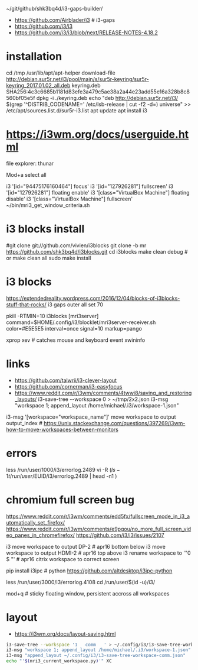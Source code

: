 ~/git/github/shk3bq4d/i3-gaps-builder/
* https://github.com/Airblader/i3 # i3-gaps
* https://github.com/i3/i3
* https://github.com/i3/i3/blob/next/RELEASE-NOTES-4.18.2

# installation
cd /tmp
/usr/lib/apt/apt-helper download-file http://debian.sur5r.net/i3/pool/main/s/sur5r-keyring/sur5r-keyring_2017.01.02_all.deb keyring.deb SHA256:4c3c6685b1181d83efe3a479c5ae38a2a44e23add55e16a328b8c8560bf05e5f
dpkg -i ./keyring.deb
echo "deb http://debian.sur5r.net/i3/ $(grep '^DISTRIB_CODENAME=' /etc/lsb-release | cut -f2 -d=) universe" >> /etc/apt/sources.list.d/sur5r-i3.list
apt update
apt install i3

# https://i3wm.org/docs/userguide.html


file explorer: thunar

Mod+a select all

i3 '[id="94475176160464"] focus'
i3 '[id="127926281"] fullscreen'
i3 '[id="127926281"] floating enable'
i3 '[class="VirtualBox Machine"] floating disable'
i3 '[class="VirtualBox Machine"] fullscreen'
~/bin/mri3_get_window_criteria.sh


# i3 blocks install
#git clone git://github.com/vivien/i3blocks
git clone -b mr https://github.com/shk3bq4d/i3blocks.git
cd i3blocks
make clean debug # or make clean all
sudo make install

# i3 blocks
https://extendedreality.wordpress.com/2016/12/04/blocks-of-i3blocks-stuff-that-rocks/
i3 gaps outer all set 70

pkill -RTMIN+10 i3blocks
[mri3server]
command=$HOME/.config/i3/blocklet/mri3server-receiver.sh
color=#E5E5E5
interval=once
signal=10
markup=pango


xprop
xev # catches mouse and keyboard event
xwininfo

# links
* https://github.com/talwrii/i3-clever-layout
* https://github.com/cornerman/i3-easyfocus
* https://www.reddit.com/r/i3wm/comments/4twwi8/saving_and_restoring_layouts/
i3-save-tree --workspace  0 > ~/tmp/2x2.json
i3-msg "workspace 1; append_layout /home/michael/.i3/workspace-1.json"

i3-msg '[workspace="workspace_name"]' move workspace to output output_index # https://unix.stackexchange.com/questions/397269/i3wm-how-to-move-workspaces-between-monitors

# errors
less /run/user/1000/i3/errorlog.2489
vi -R $(ls -1t /run/user/$EUID/i3/errorlog.2489 | head -n1 )

# chromium full screen bug
https://www.reddit.com/r/i3wm/comments/edd5fx/fullscreen_mode_in_i3_automatically_set_firefox/
https://www.reddit.com/r/i3wm/comments/e9pgou/no_more_full_screen_video_panes_in_chromefirefox/
https://github.com/i3/i3/issues/2107

i3 move workspace to output DP-2   # apr16 bottom below
i3 move workspace to output HDMI-2 # apr16 top above
i3 rename workspace to '"0   $   "' # apr16 citrix workspace to correct screen

pip install i3ipc # python https://github.com/altdesktop/i3ipc-python

less /run/user/3000/i3/errorlog.4108
cd /run/user/$(id -u)/i3/

mod+q # sticky floating window, persistent accross all workspaces

# layout
* https://i3wm.org/docs/layout-saving.html
```sh
i3-save-tree --workspace '1   comm   ' > ~/.config/i3/i3-save-tree-workspace-comm.json
i3-msg "workspace 1; append_layout /home/michael/.i3/workspace-1.json"
i3-msg "append_layout ~/.config/i3/i3-save-tree-workspace-comm.json"
echo "'$(mri3_current_workspace.py)'" XC
```

